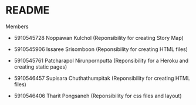 # README

Members

- 5910545728 Noppawan Kulchol (Reponsibility for creating Story Map)

- 5910545906 Issaree Srisomboon (Reponsibility for creating HTML files)

- 5910545761 Patcharapol Nirunpornputta (Reponsibility for a Heroku and creating static pages)

- 5910546457 Supisara Chuthathumpitak (Reponsibility for creating HTML files)

- 5910546406 Tharit Pongsaneh (Reponsibility for css files and layout)